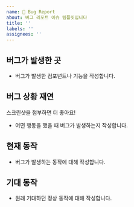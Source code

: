 ```yaml
---
name: 🐛 Bug Report
about: 버그 리포트 이슈 템플릿입니다
title: ''
labels: ''
assignees: ''
---
```


## 버그가 발생한 곳

- 버그가 발생한 컴포넌트나 기능을 작성합니다.

## 버그 상황 재연

스크린샷을 첨부하면 더 좋아요!

- 어떤 행동을 했을 때 버그가 발생하는지 작성합니다.

## 현재 동작

- 버그가 발생하는 동작에 대해 작성합니다.

## 기대 동작

- 원래 기대하던 정상 동작에 대해 작성합니다.
